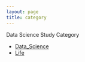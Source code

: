 ```yaml
---
layout: page
title: category
---
```

<p class="message">
  Data Science Study Category
</p>

* [Data_Science](https://hyde.getpoole.com)
* [Life](https://lanyon.getpoole.com)
